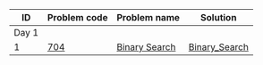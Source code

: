 | ID |Problem code | Problem name| Solution |
|---|---|---|---|
|Day 1|
| 1 |[704](https://leetcode.com/problems/binary-search/)|[Binary Search](https://leetcode.com/problems/binary-search/)|[Binary_Search](/Binary_Search)|